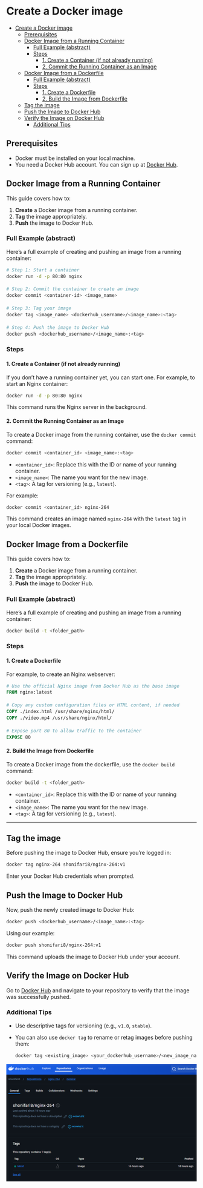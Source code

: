 
# Create a Docker image

- [Create a Docker image](#create-a-docker-image)
  - [Prerequisites](#prerequisites)
  - [Docker Image from a Running Container](#docker-image-from-a-running-container)
    - [Full Example (abstract)](#full-example-abstract)
    - [Steps](#steps)
      - [1. Create a Container (if not already running)](#1-create-a-container-if-not-already-running)
      - [2. Commit the Running Container as an Image](#2-commit-the-running-container-as-an-image)
  - [Docker Image from a Dockerfile](#docker-image-from-a-dockerfile)
    - [Full Example (abstract)](#full-example-abstract-1)
    - [Steps](#steps-1)
      - [1. Create a Dockerfile](#1-create-a-dockerfile)
      - [2. Build the Image from Dockerfile](#2-build-the-image-from-dockerfile)
  - [Tag the image](#tag-the-image)
  - [Push the Image to Docker Hub](#push-the-image-to-docker-hub)
  - [Verify the Image on Docker Hub](#verify-the-image-on-docker-hub)
    - [Additional Tips](#additional-tips)

## Prerequisites

- Docker must be installed on your local machine.
- You need a Docker Hub account. You can sign up at [Docker Hub](https://hub.docker.com/).

## Docker Image from a Running Container

This guide covers how to:

1. **Create** a Docker image from a running container.
2. **Tag** the image appropriately.
3. **Push** the image to Docker Hub.

### Full Example (abstract)

Here’s a full example of creating and pushing an image from a running container:

```bash
# Step 1: Start a container
docker run -d -p 80:80 nginx

# Step 2: Commit the container to create an image
docker commit <container-id> <image_name>

# Step 3: Tag your image
docker tag <image_name> <dockerhub_username>/<image_name>:<tag>

# Step 4: Push the image to Docker Hub
docker push <dockerhub_username>/<image_name>:<tag>
```

### Steps

#### 1. Create a Container (if not already running)

If you don’t have a running container yet, you can start one. For example, to start an Nginx container:

```bash
docker run -d -p 80:80 nginx
```

This command runs the Nginx server in the background.

#### 2. Commit the Running Container as an Image

To create a Docker image from the running container, use the `docker commit` command:

```bash
docker commit <container_id> <image_name>:<tag>
```

- `<container_id>`: Replace this with the ID or name of your running container.
- `<image_name>`: The name you want for the new image.
- `<tag>`: A tag for versioning (e.g., `latest`).

For example:

```bash
docker commit <container_id> nginx-264
```

This command creates an image named `nginx-264` with the `latest` tag in your local Docker images.


## Docker Image from a Dockerfile

This guide covers how to:

1. **Create** a Docker image from a running container.
2. **Tag** the image appropriately.
3. **Push** the image to Docker Hub.

### Full Example (abstract)

Here’s a full example of creating and pushing an image from a running container:

```bash
docker build -t <folder_path>
```

### Steps

#### 1. Create a Dockerfile

For example, to create an Nginx webserver:

```dockerfile
# Use the official Nginx image from Docker Hub as the base image
FROM nginx:latest

# Copy any custom configuration files or HTML content, if needed
COPY ./index.html /usr/share/nginx/html/
COPY ./video.mp4 /usr/share/nginx/html/

# Expose port 80 to allow traffic to the container
EXPOSE 80
```

#### 2. Build the Image from Dockerfile

To create a Docker image from the dockerfile, use the `docker build` command:

```bash
docker build -t <folder_path>
```

- `<container_id>`: Replace this with the ID or name of your running container.
- `<image_name>`: The name you want for the new image.
- `<tag>`: A tag for versioning (e.g., `latest`).

---

## Tag the image

Before pushing the image to Docker Hub, ensure you’re logged in:

```bash
docker tag nginx-264 shonifari8/nginx-264:v1
```

Enter your Docker Hub credentials when prompted.

## Push the Image to Docker Hub

Now, push the newly created image to Docker Hub:

```bash
docker push <dockerhub_username>/<image_name>:<tag>
```

Using our example:

```bash
docker push shonifari8/nginx-264:v1
```

This command uploads the image to Docker Hub under your account.

## Verify the Image on Docker Hub

Go to [Docker Hub](https://hub.docker.com/) and navigate to your repository to verify that the image was successfully pushed.

### Additional Tips

- Use descriptive tags for versioning (e.g., `v1.0`, `stable`).
- You can also use `docker tag` to rename or retag images before pushing them:

  ```bash
  docker tag <existing_image> <your_dockerhub_username>/<new_image_name>:<new_tag>
  ```

![alt text](<images/Screenshot 2024-11-06 094101.png>)